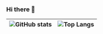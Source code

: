 ### Hi there 👋
  
  
  
| ![GitHub stats](https://github-readme-stats.vercel.app/api?username=noobmaster1112&count_private=true&show_icons=true&theme=radical) | ![Top Langs](https://github-readme-stats.vercel.app/api/top-langs/?username=noobmaster1112&layout=compact&theme=radical&langs_count=8) |
| ------------- | ------------- |
